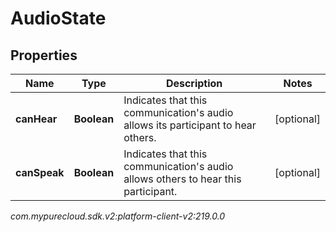 # AudioState


## Properties

| Name | Type | Description | Notes |
| ------------ | ------------- | ------------- | ------------- |
| **canHear** | **Boolean** | Indicates that this communication's audio allows its participant to hear others. |  [optional] |
| **canSpeak** | **Boolean** | Indicates that this communication's audio allows others to hear this participant. |  [optional] |




_com.mypurecloud.sdk.v2:platform-client-v2:219.0.0_
